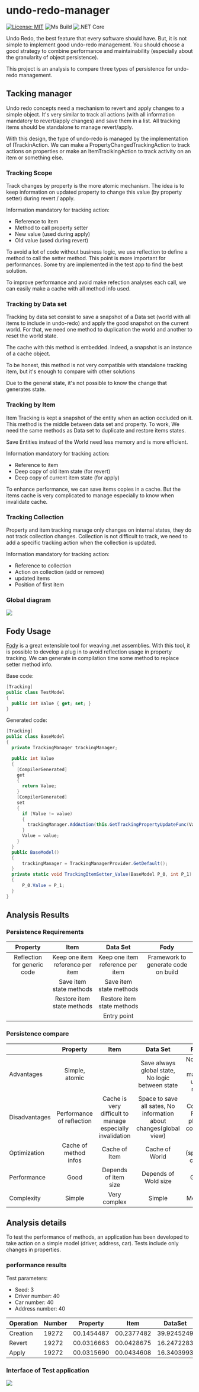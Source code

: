 # undo-redo-manager
[![License: MIT](https://img.shields.io/badge/License-MIT-yellow.svg)](https://opensource.org/licenses/MIT)
![Ms Build](https://github.com/xclemence/undo-redo-manager/workflows/Ms%20Build/badge.svg?branch=master)
![.NET Core](https://github.com/xclemence/undo-redo-manager/workflows/.NET%20Core/badge.svg?branch=master)

Undo Redo, the best feature that every software should have. But, it is not simple to implement good undo-redo management. You should choose a good strategy to combine performance and maintainability (especially about the granularity of object persistence).

This project is an analysis to compare three types of persistence for undo-redo management.

## Tacking manager
Undo redo concepts need a mechanism to revert and apply changes to a simple object. It's very similar to track all actions (with all information mandatory to revert/apply changes) and save them in a list.
All tracking items should be standalone to manage revert/apply.

With this design, the type of undo-redo is managed by the implementation of ITrackinAction. We can make a PropertyChangedTrackingAction to track actions on properties or make an ItemTracikingAction to track activity on an item or something else.

### Tracking Scope

Track changes by property is the more atomic mechanism. The idea is to keep information on updated property to change this value (by property setter) during revert / apply.

Information mandatory for tracking action:
* Reference to item
* Method to call property setter
* New value (used during apply)
* Old value (used during revert)

To avoid a lot of code without business logic, we use reflection to define a method to call the setter method. This point is more important for performances.
Some try are implemented in the test app to find the best solution.

To improve performance and avoid make refection analyses each call, we can easily make a cache with all method info used.

### Tracking by Data set

Tracking by data set consist to save a snapshot of a Data set (world with all items to include in undo-redo) and apply the good snapshot on the current world. For that, we need one method to duplication the world and another to reset the world state.

The cache with this method is embedded. Indeed, a snapshot is an instance of a cache object.

To be honest, this method is not very compatible with standalone tracking item, but it's enough to compare with other solutions

Due to the general state, it's not possible to know the change that generates state.

### Tracking by Item

Item Tracking is kept a snapshot of the entity when an action occluded on it. This method is the middle between data set and property. To work,  We need the same methods as Data set to duplicate and restore items states.

Save Entities instead of the World need less memory and is more efficient.

Information mandatory for tracking action:
* Reference to item
* Deep copy of old item state (for revert)
* Deep copy of current item state (for apply)


To enhance performance, we can save items copies in a cache. But the items cache is very complicated to manage especially to know when invalidate cache.

### Tracking Collection
Property and item tracking manage only changes on internal states, they do not track collection changes.  Collection is not difficult to track, we need to add a specific tracking action when the collection is updated.

Information mandatory for tracking action:
* Reference to collection
* Action on collection (add or remove)
* updated items
* Position of first item

### Global diagram 

<img src="doc/ClassDiagram.svg"/>

## Fody Usage
[Fody](https://github.com/Fody/Fody) is a great extensible tool for weaving .net assemblies.
With this tool, it is possible to develop a plug in to avoid reflection usage in property tracking. We can generate in compilation time some method to replace setter method info.

Base code:
```cs
[Tracking]
public class TestModel
{
  public int Value { get; set; }
}
```
Generated code:
```cs
[Tracking]
public class BaseModel
{
  private TrackingManager trackingManager;

  public int Value
  {
    [CompilerGenerated]
    get
    {
      return Value;
    }
    [CompilerGenerated]
    set
    {
      if (Value != value)
      {
        trackingManager.AddAction(this.GetTrackingPropertyUpdateFunc(Value, value, new Action<BaseModel, int>(TrackingItemSetter_Value)));
      }
      Value = value;
    }
  }  
  public BaseModel()
  {
      trackingManager = TrackingManagerProvider.GetDefault();
  }  
  private static void TrackingItemSetter_Value(BaseModel P_0, int P_1)
  {
      P_0.Value = P_1;
  }
}

```

## Analysis Results

###  Persistence Requirements
|           Property          |          Item                    |     Data Set                     |                 Fody                |
|:---------------------------:|:--------------------------------:|:--------------------------------:|:-----------------------------------:|
| Reflection for generic code | Keep one item reference per item | Keep one item reference per item | Framework to generate code on build |
|                             | Save item state methods          | Save item state methods          |                                     |
|                             | Restore item state methods       | Restore item state methods       |                                     |
|                             |                                  | Entry point                      |                                     |

###  Persistence compare
|               |          Property          |          Item                                              |                              Data Set                              |             Fody             |
|---------------|:--------------------------:|:----------------------------------------------------------:|:------------------------------------------------------------------:|:----------------------------:|
| Advantages    | Simple, atomic             |                                                            | Save always global state, No logic between state                   | No code to manage undo redo  |
| Disadvantages | Performance of reflection  | Cache is very difficult to manage especially invalidation  | Space to save all sates, No information about changes(global view) | Code of Fody plug in complex |
| Optimization  | Cache of method infos      | Cache of Item                                              | Cache of World                                                     | N/A (specific code)          |
| Performance   | Good                       | Depends of item size                                       | Depends of Wold size                                               | Good                         |
| Complexity    | Simple                     | Very complex                                               | Simple                                                             | Medium                       |


## Analysis details

To test the performance of methods, an application has been developed to take action on a simple model (driver, address, car). Tests include only changes in properties.

### performance results
Test parameters:
* Seed: 3
* Driver number: 40
* Car number: 40
* Address number: 40

| Operation | Number | Property   | Item       | DataSet    | Fody       |
|-----------|--------|------------|------------|------------|------------|
| Creation  | 19272  | 00.1454487 | 00.2377482 | 39.9245249 | **00.0538056** |
| Revert    | 19272  | 00.0316663 | 00.0428675 | 16.2472283 | **00.0138809** |
| Apply     | 19272  | 00.0315690 | 00.0434608 | 16.3403993 | **00.0212801** |


### Interface of Test application 
<img src="doc/TestApp.png"/>